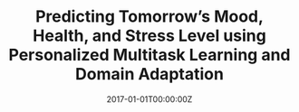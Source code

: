 ---
title: "Predicting Tomorrow’s Mood, Health, and Stress Level using Personalized Multitask Learning and Domain Adaptation"
authors:
- admin
- O. Rudovic
- S. Taylor
- A. Sano
- R. Picard
date: "2017-01-01T00:00:00Z"
doi: ""

author_notes:
- ""
- ""
- ""
- ""
- ""

# Schedule page publish date (NOT publication's date).
publishDate: "2017-01-01T00:00:00Z"

# Publication type.
# Legend: 0 = Uncategorized; 1 = Conference paper; 2 = Journal article;
# 3 = Preprint / Working Paper; 4 = Report; 5 = Book; 6 = Book section;
# 7 = Thesis; 8 = Patent
publication_types: ["1"]

# Publication name and optional abbreviated publication name.
publication: In *Proceedings of Machine Learning Research* 
publication_short: In *Proceedings of Machine Learning Research* 

abstract: 
# Summary. An optional shortened abstract.
summary: ''

tags:
- Affective Computing
- Generalization
- Healthcare
featured: false

links:
url_pdf: http://proceedings.mlr.press/v66/jaques17a/jaques17a.pdf
url_code: ''
url_dataset: ''
url_poster: ''
url_project: ''
url_slides: ''
url_source: ''
url_video: ''

# Featured image
# To use, add an image named `featured.jpg/png` to your page's folder. 
image:
  caption: ''
  focal_point: Center
  preview_only: false

# Associated Projects (optional).
#   Associate this publication with one or more of your projects.
#   Simply enter your project's folder or file name without extension.
#   E.g. `internal-project` references `content/project/internal-project/index.md`.
#   Otherwise, set `projects: []`.
projects: []

# Slides (optional).
#   Associate this publication with Markdown slides.
#   Simply enter your slide deck's filename without extension.
#   E.g. `slides: "example"` references `content/slides/example/index.md`.
#   Otherwise, set `slides: ""`.
slides: ""
---